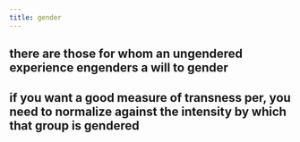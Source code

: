 ```yaml
---
title: gender
---
```


## there are those for whom an ungendered experience engenders a will to gender
## if you want a good measure of transness per, you need to normalize against the intensity by which that group is gendered
